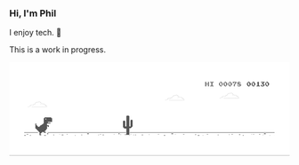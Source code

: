 ### Hi, I'm Phil 

I enjoy tech. 🔑

This is a work in progress. 


![Dino](https://raw.githubusercontent.com/praveenscience/praveenscience/master/dino.gif)



<!--
**Philokane/Philokane** is a ✨ _special_ ✨ repository because its `README.md` (this file) appears on your GitHub profile.

Here are some ideas to get you started:

- 🔭 I’m currently working on ...
- 🌱 I’m currently learning ...
- 👯 I’m looking to collaborate on ...
- 🤔 I’m looking for help with ...
- 💬 Ask me about ...
- 📫 How to reach me: ...
- 😄 Pronouns: ...
- ⚡ Fun fact: ...
-->
